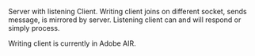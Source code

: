 Server with listening Client.
Writing client joins on different socket, sends message, is mirrored by server. Listening client can and will respond or simply process.

Writing client is currently in Adobe AIR. 
